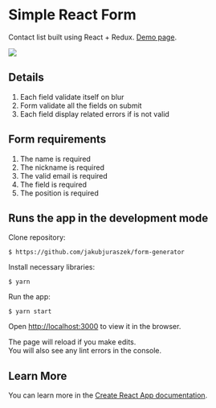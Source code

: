 # Simple React Form

Contact list built using React + Redux.
[Demo page](https://jakubjuraszek.github.io/form-generator).

![](https://i.imgur.com/Co79zeM.png)

## Details

1. Each field validate itself on blur
2. Form validate all the fields on submit
3. Each field display related errors if is not valid

## Form requirements

1. The name is required
2. The nickname is required
3. The valid email is required
4. The field is required
5. The position is required

## Runs the app in the development mode

Clone repository:

```
$ https://github.com/jakubjuraszek/form-generator
```

Install necessary libraries:

```
$ yarn
```

Run the app:

```
$ yarn start
```

Open [http://localhost:3000](http://localhost:3000) to view it in the browser.

The page will reload if you make edits.<br>
You will also see any lint errors in the console.

## Learn More

You can learn more in the [Create React App documentation](https://facebook.github.io/create-react-app/docs/getting-started).